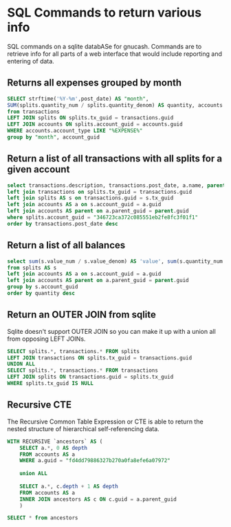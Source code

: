 # SQL Commands to return various info

SQL commands on a sqlite databASe for gnucash. Commands are to retrieve info for all parts of a web interface that would include reporting and entering of data.

## Returns all expenses grouped by month

```SQL
SELECT strftime('%Y-%m',post_date) AS "month", 
SUM(splits.quantity_num / splits.quantity_denom) AS quantity, accounts.name
from transactions
LEFT JOIN splits ON splits.tx_guid = transactions.guid
LEFT JOIN accounts ON splits.account_guid = accounts.guid
WHERE accounts.account_type LIKE "%EXPENSE%"
group by "month", account_guid
```

## Return a list of all transactions with all splits for a given account

```SQL
select transactions.description, transactions.post_date, a.name, parent.name AS parent from splits 
left join transactions on splits.tx_guid = transactions.guid
left join splits AS s on transactions.guid = s.tx_guid
left join accounts AS a on s.account_guid = a.guid
left join accounts AS parent on a.parent_guid = parent.guid
where splits.account_guid = "346723ca372c085551eb2fe8fc3f01f1"
order by transactions.post_date desc
```

## Return a list of all balances

```SQL
select sum(s.value_num / s.value_denom) AS 'value', sum(s.quantity_num / s.quantity_denom) AS 'quantity', a.name, parent.name 
from splits AS s
left join accounts AS a on s.account_guid = a.guid
left join accounts AS parent on a.parent_guid = parent.guid
group by s.account_guid
order by quantity desc
```

## Return an OUTER JOIN from sqlite

Sqlite doesn't support OUTER JOIN so you can make it up with a union all from opposing LEFT JOINs.

```SQL
SELECT splits.*, transactions.* FROM splits
LEFT JOIN transactions ON splits.tx_guid = transactions.guid
UNION ALL
SELECT splits.*, transactions.* FROM transactions
LEFT JOIN splits ON transactions.guid = splits.tx_guid
WHERE splits.tx_guid IS NULL
```

## Recursive CTE

The Recursive Common Table Expression or CTE is able to return the nested structure of hierarchical self-referencing data.

```SQL
WITH RECURSIVE `ancestors` AS (
	SELECT a.*, 0 AS depth
	FROM accounts AS a
	WHERE a.guid = "fd4dd79886327b270a0fa8efe6a07972" 
	
	union ALL
	
	SELECT a.*, c.depth + 1 AS depth
	FROM accounts AS a
	INNER JOIN ancestors AS c ON c.guid = a.parent_guid
	)

SELECT * from ancestors
```

